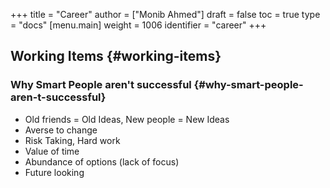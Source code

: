 +++
title = "Career"
author = ["Monib Ahmed"]
draft = false
toc = true
type = "docs"
[menu.main]
  weight = 1006
  identifier = "career"
+++

## Working Items {#working-items}


### Why Smart People aren't successful {#why-smart-people-aren-t-successful}

-   Old friends = Old Ideas, New people = New Ideas
-   Averse to change
-   Risk Taking, Hard work
-   Value of time
-   Abundance of options (lack of focus)
-   Future looking